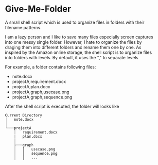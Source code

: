 # Give-Me-Folder
A small shell script which is used to organize files in folders with their filename patterns

I am a lazy person and I like to save many files especially screen captures into one messy single folder. 
However, I hate to organize the files by draging them into different folders and rename them one by one.
As inspired by the Amazon online storage, the shell script is to organize files into folders with levels.
By default, it uses the "," to separate levels.

For example, a folder contains following files: 
* note.docx
* projectA,requirement.docx
* projectA,plan.docx
* projectA,graph,usecase.png
* projectA,graph,sequence.png

After the shell script is executed, the folder will looks like

```
Current Directory
│   note.docx
│
└───projectA
    │   requirement.docx
    |   plan.docx
    │
    ├───graph
    │   │   usecase.png
    │   │   sequence.png
    │   │   ...
```
